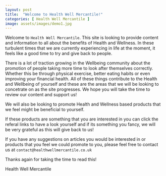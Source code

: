 ```yaml
---
layout: post
title:  "Welcome to Health Well Mercantile!"
categories: [ Health Well Mercantile ]
image: assets/images/demo1.jpg
---
```

Welcome to `Health Well Mercantile`. This site is looking to provide content and information to all about the benefits of Health and Wellness. In these turbulent times that we are currently experiencing in life at the moment, it feels like a good time to try and give back to people. 

There is a lot of traction growing in the Wellbeing community about the promotion of people taking more time to look after themselves correctly. Whether this be through physical exercise, better eating habits or even improving your financial health. All of these things contribute to the Health and Wellbeing of yourself and these are the areas that we will be looking to concetrate on as the site progresses. We hope you will take the time to review our content and support us!

We will also be looking to promote Health and Wellness based products that we feel might be beneficial to yourself.

If these products are something that you are interested in you can click the referal links to have a look yourself and if its something you fancy, we will be very grateful as this will give back to us!

If you have any suggestions on articles you would be interested in or products that you feel we could promote to you, please feel free to contact us at `contact@healthwellmercantile.co.uk`

Thanks again for taking the time to read this!

Health Well Mercantile


